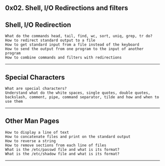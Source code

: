 ## 0x02. Shell, I/O Redirections and filters
## Shell, I/O Redirection
	What do the commands head, tail, find, wc, sort, uniq, grep, tr do?
	How to redirect standard output to a file
	How to get standard input from a file instead of the keyboard
	How to send the output from one program to the input of another program
	How to combine commands and filters with redirections
---

## Special Characters
	What are special characters?
	Understand what do the white spaces, single quotes, double quotes, backslash, comment, pipe, command separator, tilde and how and when to use them
---

## Other Man Pages
	How to display a line of text
	How to concatenate files and print on the standard output
	How to reverse a string
	How to remove sections from each line of files
	What is the /etc/passwd file and what is its format?
	What is the /etc/shadow file and what is its format?
---
